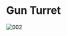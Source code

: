 # Gun Turret



![002](https://github.com/user-attachments/assets/c54120b8-8c66-443f-981d-b5687e75f405)
